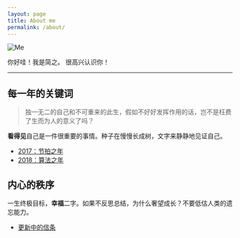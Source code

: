 ```yaml
---
layout: page
title: About me
permalink: /about/
---
```


![Me](https://i.imgur.com/OJjTJOt.jpg)


你好哇！我是简之。
很高兴认识你！

---
## 每一年的关键词

> 独一无二的自己和不可重来的此生，假如不好好发挥作用的话，岂不是枉费了生而为人的意义了吗？

**看得见**自己是一件很重要的事情。种子在慢慢长成树，文字来静静地见证自己。

* [2017：节拍之年](https://willwang-x.github.io/2018/01/2017-beat)
* [2018：算法之年](https://willwang-x.github.io/2018/03/2018-algorithms)


## 内心的秩序

一生终极目标，**幸福**二字。如果不反思总结，为什么奢望成长？不要低估人类的遗忘能力。

* [更新中的信条](https://willwang-x.github.io/2018/10/mottos)
